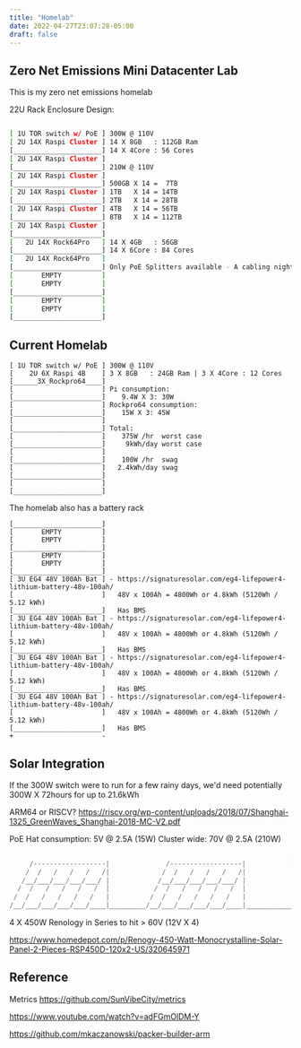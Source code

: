 ```yaml
---
title: "Homelab"
date: 2022-04-27T23:07:28-05:00
draft: false
---
```


## Zero Net Emissions Mini Datacenter Lab

This is my zero net emissions homelab

22U Rack Enclosure Design:

```bash

[ 1U TOR switch w/ PoE ] 300W @ 110V
[ 2U 14X Raspi Cluster ] 14 X 8GB   : 112GB Ram
[______________________] 14 X 4Core : 56 Cores
[ 2U 14X Raspi Cluster ]
[______________________] 210W @ 110V
[ 2U 14X Raspi Cluster ] 
[______________________] 500GB X 14 =  7TB
[ 2U 14X Raspi Cluster ] 1TB   X 14 = 14TB
[______________________] 2TB   X 14 = 28TB
[ 2U 14X Raspi Cluster ] 4TB   X 14 = 56TB
[______________________] 8TB   X 14 = 112TB
[ 2U 14X Raspi Cluster ]
[______________________]
[   2U 14X Rock64Pro   ] 14 X 4GB   : 56GB
[______________________] 14 X 6Core : 84 Cores
[   2U 14X Rock64Pro   ] 
[______________________] Only PoE Splitters available - A cabling nightmare at scale
[       EMPTY          ]
[       EMPTY          ]
[______________________]
[       EMPTY          ]
[       EMPTY          ]
[______________________]
```

## Current Homelab

```
[ 1U TOR switch w/ PoE ] 300W @ 110V
[    2U 6X Raspi 4B    ] 3 X 8GB   : 24GB Ram | 3 X 4Core : 12 Cores
[______3X_Rockpro64____] 
[                      ] Pi consumption: 
[______________________]    9.4W X 3: 30W
[                      ] Rockpro64 consumption:
[______________________]    15W X 3: 45W
[                      ]
[______________________] Total: 
[                      ]    375W /hr  worst case
[______________________]     9kWh/day worst case
[                      ]
[______________________]    100W /hr  swag
[                      ]   2.4kWh/day swag
[______________________]
[                      ] 
[______________________] 
```

The homelab also has a battery rack

```
[______________________] 
[       EMPTY          ]
[       EMPTY          ]
[______________________]
[       EMPTY          ]
[       EMPTY          ]
[______________________]
[ 3U EG4 48V 100Ah Bat ] - https://signaturesolar.com/eg4-lifepower4-lithium-battery-48v-100ah/
[                      ]   48V x 100Ah = 4800Wh or 4.8kWh (5120Wh / 5.12 kWh)
[______________________]   Has BMS
[ 3U EG4 48V 100Ah Bat ] - https://signaturesolar.com/eg4-lifepower4-lithium-battery-48v-100ah/
[                      ]   48V x 100Ah = 4800Wh or 4.8kWh (5120Wh / 5.12 kWh)
[______________________]   Has BMS
[ 3U EG4 48V 100Ah Bat ] - https://signaturesolar.com/eg4-lifepower4-lithium-battery-48v-100ah/
[                      ]   48V x 100Ah = 4800Wh or 4.8kWh (5120Wh / 5.12 kWh)
[______________________]   Has BMS
[ 3U EG4 48V 100Ah Bat ] - https://signaturesolar.com/eg4-lifepower4-lithium-battery-48v-100ah/
[                      ]   48V x 100Ah = 4800Wh or 4.8kWh (5120Wh / 5.12 kWh)
[______________________]   Has BMS
+                      -
```

## Solar Integration

If the 300W switch were to run for a few rainy days, we'd need potentially 300W X 72hours for up to 21.6kWh

ARM64 or RISCV?
https://riscv.org/wp-content/uploads/2018/07/Shanghai-1325_GreenWaves_Shanghai-2018-MC-V2.pdf

PoE Hat consumption: 5V @ 2.5A (15W)
Cluster wide: 70V @ 2.5A (210W)

```c
                                                                      [   INVERTER  ]
     /------------------|              /------------------|           [             ]
    /  /   /   /   /   /|             /  /   /   /   /   /|           [             ]
   /__/___/___/___/___/ |            /__/___/___/___/___/ |           [             ]
  /  /   /   /   /   /  |           /  /   /   /   /   /  |              |       |
 /  /   /   /   /   /   |          /  /   /   /   /   /   |              +       -
/__/___/___/___/___/____|_________/__/___/___/___/___/____|______________[       ]
```

4 X 450W Renology in Series to hit > 60V (12V X 4)

https://www.homedepot.com/p/Renogy-450-Watt-Monocrystalline-Solar-Panel-2-Pieces-RSP450D-120x2-US/320645971


## Reference

Metrics https://github.com/SunVibeCity/metrics

https://www.youtube.com/watch?v=adFGmOlDM-Y

https://github.com/mkaczanowski/packer-builder-arm